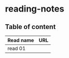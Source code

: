 # reading-notes

## Table of content 

 | Read name | URL |
 | --------- | --- |
 | read 01   |     |
